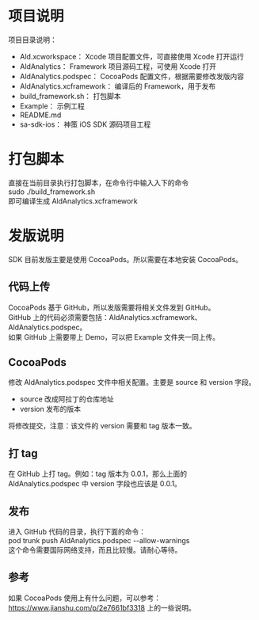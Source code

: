 # 项目说明

项目目录说明：  
- Ald.xcworkspace： Xcode 项目配置文件，可直接使用 Xcode 打开运行  
- AldAnalytics： Framework 项目源码工程，可使用 Xcode 打开  
- AldAnalytics.podspec： CocoaPods 配置文件，根据需要修改发版内容  
- AldAnalytics.xcframework： 编译后的 Framework，用于发布  
- build_framework.sh： 打包脚本  
- Example： 示例工程  
- README.md  
- sa-sdk-ios： 神策 iOS SDK 源码项目工程  

# 打包脚本

直接在当前目录执行打包脚本，在命令行中输入入下的命令  
sudo ./build_framework.sh  
即可编译生成 AldAnalytics.xcframework

# 发版说明

SDK 目前发版主要是使用 CocoaPods。所以需要在本地安装 CocoaPods。

## 代码上传

CocoaPods 基于 GitHub，所以发版需要将相关文件发到 GitHub。  
GitHub 上的代码必须需要包括：AldAnalytics.xcframework、AldAnalytics.podspec。  
如果 GitHub 上需要带上 Demo，可以把 Example 文件夹一同上传。  

## CocoaPods

修改 AldAnalytics.podspec 文件中相关配置。主要是 source 和 version 字段。  
- source 改成阿拉丁的仓库地址  
- version 发布的版本  

将修改提交，注意：该文件的 version 需要和 tag 版本一致。  

## 打 tag

在 GitHub 上打 tag。例如：tag 版本为 0.0.1，那么上面的 AldAnalytics.podspec 中 version 字段也应该是 0.0.1。  

## 发布

进入 GitHub 代码的目录，执行下面的命令：    
pod trunk push AldAnalytics.podspec --allow-warnings    
这个命令需要国际网络支持，而且比较慢。请耐心等待。  

## 参考

如果 CocoaPods 使用上有什么问题，可以参考：https://www.jianshu.com/p/2e7661bf3318 上的一些说明。  

